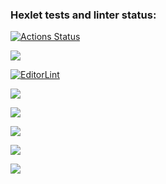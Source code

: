 ### Hexlet tests and linter status:
[![Actions Status](https://github.com/OrioleIvolga/python-project-lvl1/workflows/hexlet-check/badge.svg)](https://github.com/OrioleIvolga/python-project-lvl1/actions)

<a href="https://codeclimate.com/github/OrioleIvolga/python-project-lvl1/maintainability"><img src="https://api.codeclimate.com/v1/badges/d5df676e36a0371a541a/maintainability" /></a>

[![EditorLint](https://github.com/OrioleIvolga/python-project-lvl1/actions/workflows/editor_lint.yml/badge.svg)](https://github.com/OrioleIvolga/python-project-lvl1/actions/workflows/editor_lint.yml)

<a href="https://asciinema.org/a/6yPvdDlDzxHY5sNYOLIOAHhVF" target="_blank"><img src="https://asciinema.org/a/6yPvdDlDzxHY5sNYOLIOAHhVF.svg" /></a>
 
<a href="https://asciinema.org/a/cqEEYTRKeAhmsfjHg9mVWg0vr" target="_blank"><img src="https://asciinema.org/a/cqEEYTRKeAhmsfjHg9mVWg0vr.svg" /></a>
 
<a href="https://asciinema.org/a/6kJLCcW4bm3U7EhZuvunmPcT0" target="_blank"><img src="https://asciinema.org/a/6kJLCcW4bm3U7EhZuvunmPcT0.svg" /></a>
 
<a href="https://asciinema.org/a/ABKsVPxws9gz7ptsbTOyk7MPb" target="_blank"><img src="https://asciinema.org/a/ABKsVPxws9gz7ptsbTOyk7MPb.svg" /></a>
 
<a href="https://asciinema.org/a/7ABaizB6GoGxqU9YK0oxOBqTp" target="_blank"><img src="https://asciinema.org/a/7ABaizB6GoGxqU9YK0oxOBqTp.svg" /></a>